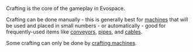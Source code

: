 Crafting is the core of the gameplay in Evospace.

Crafting can be done manually - this is generally best for [machines](machines.md) that will be used and placed in small numbers - or automatically - good for frequently-used items like [conveyors](conveyor.md), [pipes](pipe.md), and [cables](cable.md).

Some crafting can only be done by [crafting machines](crafting-machines.md).
